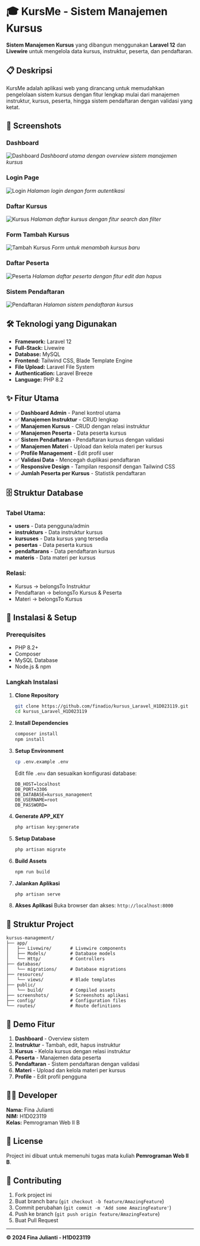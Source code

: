 # 🎓 KursMe - Sistem Manajemen Kursus

**Sistem Manajemen Kursus** yang dibangun menggunakan **Laravel 12** dan **Livewire** untuk mengelola data kursus, instruktur, peserta, dan pendaftaran.

## 📋 Deskripsi

KursMe adalah aplikasi web yang dirancang untuk memudahkan pengelolaan sistem kursus dengan fitur lengkap mulai dari manajemen instruktur, kursus, peserta, hingga sistem pendaftaran dengan validasi yang ketat.

## 📸 Screenshots

### Dashboard
![Dashboard](screenshots/Dashboard.png)
*Dashboard utama dengan overview sistem manajemen kursus*

### Login Page
![Login](screenshots/Login.png)
*Halaman login dengan form autentikasi*

### Daftar Kursus
![Kursus](screenshots/kursus.png)
*Halaman daftar kursus dengan fitur search dan filter*

### Form Tambah Kursus
![Tambah Kursus](screenshots/tambah-kursus.png)
*Form untuk menambah kursus baru*

### Daftar Peserta
![Peserta](screenshots/peserta.png)
*Halaman daftar peserta dengan fitur edit dan hapus*

### Sistem Pendaftaran
![Pendaftaran](screenshots/pendaftaran.png)
*Halaman sistem pendaftaran kursus*

## 🛠️ Teknologi yang Digunakan

- **Framework:** Laravel 12
- **Full-Stack:** Livewire
- **Database:** MySQL
- **Frontend:** Tailwind CSS, Blade Template Engine
- **File Upload:** Laravel File System
- **Authentication:** Laravel Breeze
- **Language:** PHP 8.2

## ✨ Fitur Utama

- ✅ **Dashboard Admin** - Panel kontrol utama
- ✅ **Manajemen Instruktur** - CRUD lengkap
- ✅ **Manajemen Kursus** - CRUD dengan relasi instruktur
- ✅ **Manajemen Peserta** - Data peserta kursus
- ✅ **Sistem Pendaftaran** - Pendaftaran kursus dengan validasi
- ✅ **Manajemen Materi** - Upload dan kelola materi per kursus
- ✅ **Profile Management** - Edit profil user
- ✅ **Validasi Data** - Mencegah duplikasi pendaftaran
- ✅ **Responsive Design** - Tampilan responsif dengan Tailwind CSS
- ✅ **Jumlah Peserta per Kursus** - Statistik pendaftaran

## 🗄️ Struktur Database

### Tabel Utama:
- **users** - Data pengguna/admin
- **instrukturs** - Data instruktur kursus
- **kursuses** - Data kursus yang tersedia
- **pesertas** - Data peserta kursus
- **pendaftarans** - Data pendaftaran kursus
- **materis** - Data materi per kursus

### Relasi:
- Kursus → belongsTo Instruktur
- Pendaftaran → belongsTo Kursus & Peserta
- Materi → belongsTo Kursus

## 🚀 Instalasi & Setup

### Prerequisites
- PHP 8.2+
- Composer
- MySQL Database
- Node.js & npm

### Langkah Instalasi

1. **Clone Repository**
   ```bash
   git clone https://github.com/finadio/kursus_Laravel_H1D023119.git
   cd kursus_Laravel_H1D023119
   ```

2. **Install Dependencies**
   ```bash
   composer install
   npm install
   ```

3. **Setup Environment**
   ```bash
   cp .env.example .env
   ```
   
   Edit file `.env` dan sesuaikan konfigurasi database:
   ```env
   DB_HOST=localhost
   DB_PORT=3306
   DB_DATABASE=kursus_management
   DB_USERNAME=root
   DB_PASSWORD=
   ```

4. **Generate APP_KEY**
   ```bash
   php artisan key:generate
   ```

5. **Setup Database**
   ```bash
   php artisan migrate
   ```

6. **Build Assets**
   ```bash
   npm run build
   ```

7. **Jalankan Aplikasi**
   ```bash
   php artisan serve
   ```

8. **Akses Aplikasi**
   Buka browser dan akses: `http://localhost:8000`

## 📁 Struktur Project

```
kursus-management/
├── app/
│   ├── Livewire/       # Livewire components
│   ├── Models/         # Database models
│   └── Http/           # Controllers
├── database/
│   └── migrations/     # Database migrations
├── resources/
│   └── views/          # Blade templates
├── public/
│   └── build/          # Compiled assets
├── screenshots/        # Screenshots aplikasi
├── config/             # Configuration files
└── routes/             # Route definitions
```

## 🎯 Demo Fitur

1. **Dashboard** - Overview sistem
2. **Instruktur** - Tambah, edit, hapus instruktur
3. **Kursus** - Kelola kursus dengan relasi instruktur
4. **Peserta** - Manajemen data peserta
5. **Pendaftaran** - Sistem pendaftaran dengan validasi
6. **Materi** - Upload dan kelola materi per kursus
7. **Profile** - Edit profil pengguna

## 👨‍💻 Developer

**Nama:** Fina Julianti  
**NIM:** H1D023119  
**Kelas:** Pemrograman Web II B

## 📝 License

Project ini dibuat untuk memenuhi tugas mata kuliah **Pemrograman Web II B**.

## 🤝 Contributing

1. Fork project ini
2. Buat branch baru (`git checkout -b feature/AmazingFeature`)
3. Commit perubahan (`git commit -m 'Add some AmazingFeature'`)
4. Push ke branch (`git push origin feature/AmazingFeature`)
5. Buat Pull Request

---

**© 2024 Fina Julianti - H1D023119**
